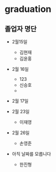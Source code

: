 # graduation
## 졸업자 명단 

- 2월15일
  - 김현재
  - 김윤홍 
- 2월 16일
  - 123
  - 신승호    
  -     

- 2월 17일

- 2월 23일
  - 이재영
- 2월 26일
  - 손영준


- 아직 날짜를 모릅니다
  - 한진형


